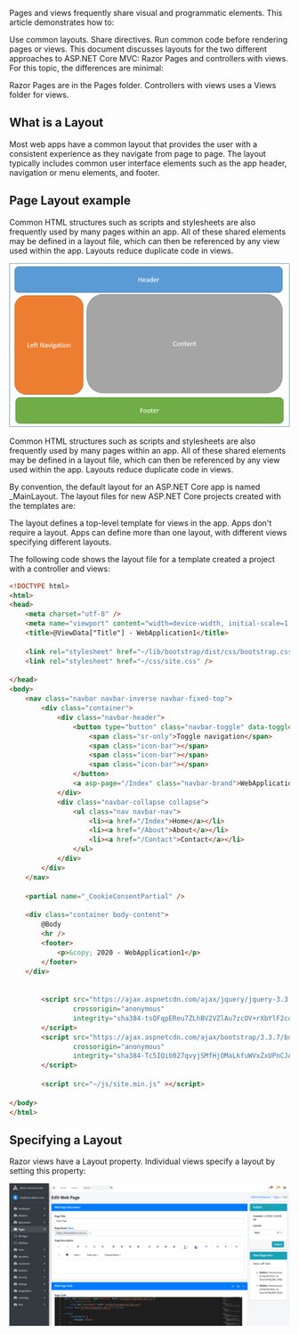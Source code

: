Pages and views frequently share visual and programmatic elements. This article demonstrates how to:

Use common layouts.
Share directives.
Run common code before rendering pages or views.
This document discusses layouts for the two different approaches to ASP.NET Core MVC: Razor Pages and controllers with views. For this topic, the differences are minimal:

Razor Pages are in the Pages folder.
Controllers with views uses a Views folder for views.
## What is a Layout
Most web apps have a common layout that provides the user with a consistent experience as they navigate from page to page. The layout typically includes common user interface elements such as the app header, navigation or menu elements, and footer.

## Page Layout example

Common HTML structures such as scripts and stylesheets are also frequently used by many pages within an app. All of these shared elements may be defined in a layout file, which can then be referenced by any view used within the app. Layouts reduce duplicate code in views.

![page-layout.png](/.attachments/page-layout-77319443-a670-444d-89e1-dbdd90bf224d.png)

Common HTML structures such as scripts and stylesheets are also frequently used by many pages within an app. All of these shared elements may be defined in a layout file, which can then be referenced by any view used within the app. Layouts reduce duplicate code in views.

By convention, the default layout for an ASP.NET Core app is named _MainLayout. The layout files for new ASP.NET Core projects created with the templates are:



The layout defines a top-level template for views in the app. Apps don't require a layout. Apps can define more than one layout, with different views specifying different layouts.

The following code shows the layout file for a template created a project with a controller and views:

``` HTML
<!DOCTYPE html>
<html>
<head>
    <meta charset="utf-8" />
    <meta name="viewport" content="width=device-width, initial-scale=1.0" />
    <title>@ViewData["Title"] - WebApplication1</title>

    <link rel="stylesheet" href="~/lib/bootstrap/dist/css/bootstrap.css" />
    <link rel="stylesheet" href="~/css/site.css" />

</head>
<body>
    <nav class="navbar navbar-inverse navbar-fixed-top">
        <div class="container">
            <div class="navbar-header">
                <button type="button" class="navbar-toggle" data-toggle="collapse" data-target=".navbar-collapse">
                    <span class="sr-only">Toggle navigation</span>
                    <span class="icon-bar"></span>
                    <span class="icon-bar"></span>
                    <span class="icon-bar"></span>
                </button>
                <a asp-page="/Index" class="navbar-brand">WebApplication1</a>
            </div>
            <div class="navbar-collapse collapse">
                <ul class="nav navbar-nav">
                    <li><a href="/Index">Home</a></li>
                    <li><a href="/About">About</a></li>
                    <li><a href="/Contact">Contact</a></li>
                </ul>
            </div>
        </div>
    </nav>

    <partial name="_CookieConsentPartial" />

    <div class="container body-content">
        @Body
        <hr />
        <footer>
            <p>&copy; 2020 - WebApplication1</p>
        </footer>
    </div>


        <script src="https://ajax.aspnetcdn.com/ajax/jquery/jquery-3.3.1.min.js"
                crossorigin="anonymous"
                integrity="sha384-tsQFqpEReu7ZLhBV2VZlAu7zcOV+rXbYlF2cqB8txI/8aZajjp4Bqd+V6D5IgvKT">
        </script>
        <script src="https://ajax.aspnetcdn.com/ajax/bootstrap/3.3.7/bootstrap.min.js"
                crossorigin="anonymous"
                integrity="sha384-Tc5IQib027qvyjSMfHjOMaLkfuWVxZxUPnCJA7l2mCWNIpG9mGCD8wGNIcPD7Txa">
        </script>

        <script src="~/js/site.min.js" ></script>

</body>
</html>

```
## Specifying a Layout

Razor views have a Layout property. Individual views specify a layout by setting this property:

![LayoutOptionShowcase.png](/.attachments/LayoutOptionShowcase-221b9d1c-a6fd-4a59-94f9-15d8b39e4c29.png)